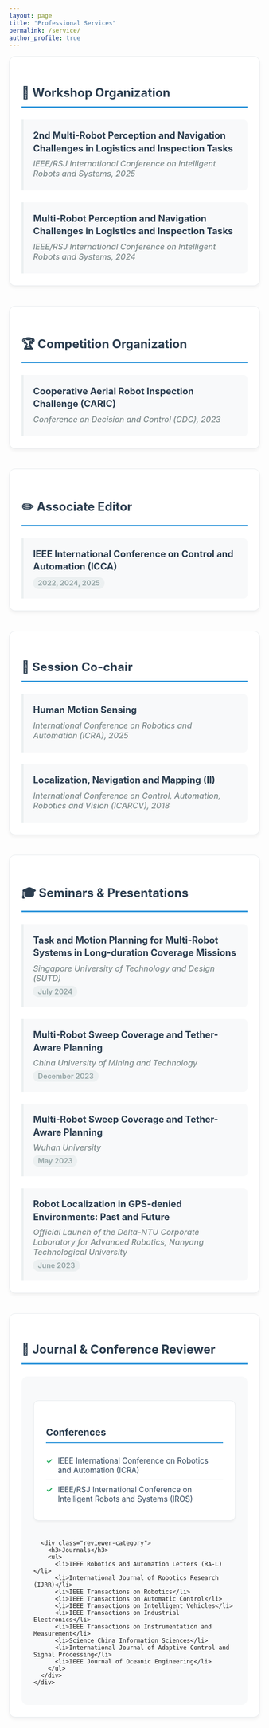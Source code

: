 ```yaml
---
layout: page
title: "Professional Services"
permalink: /service/
author_profile: true
---
```


<style>
.service-section {
  margin-bottom: 2.5rem;
  background: white;
  border-radius: 12px;
  padding: 1.5rem;
  box-shadow: 0 4px 6px rgba(0, 0, 0, 0.05);
  border: 1px solid #e9ecef;
}

.service-section h2 {
  color: #2c3e50;
  border-bottom: 3px solid #3498db;
  padding-bottom: 0.8rem;
  margin-bottom: 1.5rem;
  font-size: 1.5rem;
  font-weight: 700;
  display: flex;
  align-items: center;
  gap: 0.8rem;
}

.service-item {
  margin-bottom: 1.5rem;
  padding: 1.2rem;
  border-left: 4px solid #ecf0f1;
  background: #f8f9fa;
  border-radius: 0 8px 8px 0;
  transition: all 0.3s ease;
}

.service-item:hover {
  border-left-color: #3498db;
  background: #e3f2fd;
}

.service-item:last-child {
  margin-bottom: 0;
}

.service-title {
  font-weight: 700;
  color: #2c3e50;
  margin-bottom: 0.5rem;
  font-size: 1.15rem;
  line-height: 1.4;
}

.service-venue {
  color: #7f8c8d;
  font-style: italic;
  font-size: 1rem;
  margin-bottom: 0.3rem;
  font-weight: 500;
}

.service-date {
  color: #95a5a6;
  font-size: 0.9rem;
  font-weight: 600;
  background: #ecf0f1;
  padding: 0.2rem 0.6rem;
  border-radius: 12px;
  display: inline-block;
}

.reviewer-section {
  background: #f8f9fa;
  border-radius: 12px;
  padding: 1.5rem;
  margin-top: 1rem;
}

.reviewer-list {
  display: grid;
  grid-template-columns: repeat(auto-fit, minmax(320px, 1fr));
  gap: 1.5rem;
  margin-top: 1.5rem;
}

.reviewer-category {
  background: white;
  padding: 1.5rem;
  border-radius: 10px;
  border: 1px solid #e9ecef;
  box-shadow: 0 2px 4px rgba(0, 0, 0, 0.05);
}

.reviewer-category h3 {
  color: #2c3e50;
  margin-bottom: 1rem;
  font-size: 1.2rem;
  font-weight: 700;
  padding-bottom: 0.5rem;
  border-bottom: 2px solid #3498db;
}

.reviewer-category ul {
  list-style: none;
  padding-left: 0;
  margin: 0;
}

.reviewer-category li {
  padding: 0.6rem 0;
  color: #34495e;
  font-size: 0.95rem;
  border-bottom: 1px solid #ecf0f1;
  position: relative;
  padding-left: 1.5rem;
}

.reviewer-category li::before {
  content: '✓';
  position: absolute;
  left: 0;
  color: #27ae60;
  font-weight: bold;
}

.reviewer-category li:last-child {
  border-bottom: none;
}

@media (max-width: 768px) {
  .service-section {
    padding: 1rem;
  }
  
  .reviewer-list {
    grid-template-columns: 1fr;
  }
  
  .service-item {
    padding: 1rem;
  }
  
  .service-title {
    font-size: 1.05rem;
  }
}
</style>

<div class="service-section">
  <h2>🎯 Workshop Organization</h2>
  
  <div class="service-item">
    <div class="service-title">2nd Multi-Robot Perception and Navigation Challenges in Logistics and Inspection Tasks</div>
    <div class="service-venue">IEEE/RSJ International Conference on Intelligent Robots and Systems, 2025</div>
  </div>
  
  <div class="service-item">
    <div class="service-title">Multi-Robot Perception and Navigation Challenges in Logistics and Inspection Tasks</div>
    <div class="service-venue">IEEE/RSJ International Conference on Intelligent Robots and Systems, 2024</div>
  </div>
</div>

<div class="service-section">
  <h2>🏆 Competition Organization</h2>
  
  <div class="service-item">
    <div class="service-title">Cooperative Aerial Robot Inspection Challenge (CARIC)</div>
    <div class="service-venue">Conference on Decision and Control (CDC), 2023</div>
  </div>
</div>

<div class="service-section">
  <h2>✏️ Associate Editor</h2>
  
  <div class="service-item">
    <div class="service-title">IEEE International Conference on Control and Automation (ICCA)</div>
    <div class="service-date">2022, 2024, 2025</div>
  </div>
</div>

<div class="service-section">
  <h2>🎤 Session Co-chair</h2>
  
  <div class="service-item">
    <div class="service-title">Human Motion Sensing</div>
    <div class="service-venue">International Conference on Robotics and Automation (ICRA), 2025</div>
  </div>
  
  <div class="service-item">
    <div class="service-title">Localization, Navigation and Mapping (II)</div>
    <div class="service-venue">International Conference on Control, Automation, Robotics and Vision (ICARCV), 2018</div>
  </div>
</div>

<div class="service-section">
  <h2>🎓 Seminars & Presentations</h2>
  
  <div class="service-item">
    <div class="service-title">Task and Motion Planning for Multi-Robot Systems in Long-duration Coverage Missions</div>
    <div class="service-venue">Singapore University of Technology and Design (SUTD)</div>
    <div class="service-date">July 2024</div>
  </div>
  
  <div class="service-item">
    <div class="service-title">Multi-Robot Sweep Coverage and Tether-Aware Planning</div>
    <div class="service-venue">China University of Mining and Technology</div>
    <div class="service-date">December 2023</div>
  </div>
  
  <div class="service-item">
    <div class="service-title">Multi-Robot Sweep Coverage and Tether-Aware Planning</div>
    <div class="service-venue">Wuhan University</div>
    <div class="service-date">May 2023</div>
  </div>
  
  <div class="service-item">
    <div class="service-title">Robot Localization in GPS-denied Environments: Past and Future</div>
    <div class="service-venue">Official Launch of the Delta-NTU Corporate Laboratory for Advanced Robotics, Nanyang Technological University</div>
    <div class="service-date">June 2023</div>
  </div>
</div>

<div class="service-section">
  <h2>📝 Journal & Conference Reviewer</h2>
  
  <div class="reviewer-section">
    <div class="reviewer-list">
      <div class="reviewer-category">
        <h3>Conferences</h3>
        <ul>
          <li>IEEE International Conference on Robotics and Automation (ICRA)</li>
          <li>IEEE/RSJ International Conference on Intelligent Robots and Systems (IROS)</li>
        </ul>
      </div>
      
      <div class="reviewer-category">
        <h3>Journals</h3>
        <ul>
          <li>IEEE Robotics and Automation Letters (RA-L)</li>
          <li>International Journal of Robotics Research (IJRR)</li>
          <li>IEEE Transactions on Robotics</li>
          <li>IEEE Transactions on Automatic Control</li>
          <li>IEEE Transactions on Intelligent Vehicles</li>
          <li>IEEE Transactions on Industrial Electronics</li>
          <li>IEEE Transactions on Instrumentation and Measurement</li>
          <li>Science China Information Sciences</li>
          <li>International Journal of Adaptive Control and Signal Processing</li>
          <li>IEEE Journal of Oceanic Engineering</li>
        </ul>
      </div>
    </div>
  </div>
</div> 